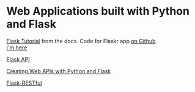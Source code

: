# Web Applications built with Python and Flask

[Flask Tutorial](http://flask.pocoo.org/docs/1.0/tutorial/) from the docs.
Code for Flaskr app [on Github](https://github.com/pallets/flask/tree/1.0.2/examples/tutorial).  
[I'm here](http://flask.pocoo.org/docs/1.0/tutorial/tests/#factory)

[Flask API](https://www.flaskapi.org/)

[Creating Web APIs with Python and Flask](https://programminghistorian.org/en/lessons/creating-apis-with-python-and-flask)  

[Flask-RESTful](https://flask-restful.readthedocs.io/en/latest/index.html)
